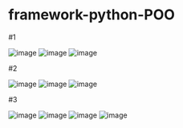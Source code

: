 # framework-python-POO

#1

![image](https://github.com/user-attachments/assets/395f8085-d6b0-49b3-a400-7833e5cafccb)
![image](https://github.com/user-attachments/assets/acc1e620-ace9-44cd-a58c-aeed1e0498d1)
![image](https://github.com/user-attachments/assets/0f84e12a-5d5c-4b28-8174-45679b16feb9)


#2

![image](https://github.com/user-attachments/assets/e937cd41-daac-49c1-9951-95d0184406eb)
![image](https://github.com/user-attachments/assets/697a59bd-949b-4d1e-8504-3cf75186b468)
![image](https://github.com/user-attachments/assets/e81cccf8-2348-467b-afe9-78784ded5eda)

#3

![image](https://github.com/user-attachments/assets/24970d4b-56ce-44c7-928f-3252b0a71eb8)
![image](https://github.com/user-attachments/assets/35c8334e-7049-4995-a23d-779a54b8c2e4)
![image](https://github.com/user-attachments/assets/dc7ccc5e-d5bb-4756-b35e-3367158ca829)
![image](https://github.com/user-attachments/assets/ec27b2ff-9a5a-4216-8a26-47c004305530)

